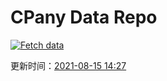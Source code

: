 # CPany Data Repo

[![Fetch data](https://github.com/yjl9903/CPany/actions/workflows/fetch.yml/badge.svg)](https://github.com/yjl9903/CPany/actions/workflows/fetch.yml)

<!-- START_SECTION: update_time -->
更新时间：[2021-08-15 14:27](https://www.timeanddate.com/worldclock/fixedtime.html?msg=Fetch+data&iso=20210815T142747&p1=237)
<!-- END_SECTION: update_time -->
